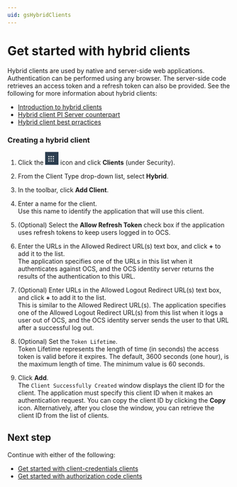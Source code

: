 ```yaml
---
uid: gsHybridClients
---
```

# Get started with hybrid clients

Hybrid clients are used by native and server-side web applications. Authentication can be performed using any browser. The server-side code retrieves an access token and a refresh token can also be provided. See the following for more information about hybrid clients:

- [Introduction to hybrid clients](xref:ccClients#hybrid-client)
- [Hybrid client PI Server counterpart](xref:ccClients#hybrid-client-server-core)
- [Hybrid client best prractices](xref:ccClients#hybrid-client-bp)

### Creating a hybrid client

1. Click the ![Menu icon](images/menu-icon.png) icon and click **Clients** (under Security).

1. From the Client Type drop-down list, select **Hybrid**.

1. In the toolbar, click **Add Client**.

1. Enter a name for the client.  
   Use this name to identify the application that will use this client.

1. (Optional) Select the **Allow Refresh Token** check box if the application uses refresh tokens to keep users logged in to OCS.

1. Enter the URLs in the Allowed Redirect URL(s) text box, and click **+** to add it to the list.  
   The application specifies one of the URLs in this list when it authenticates against OCS, and the OCS identity server returns the results of the authentication to this URL.

1. (Optional) Enter URLs in the Allowed Logout Redirect URL(s) text box, and click **+** to add it to the list.  
   This is similar to the Allowed Redirect URL(s). The application specifies one of the Allowed Logout Redirect URL(s) from this list when it logs a user out of OCS, and the OCS identity server sends the user to that URL after a successful log out.

1. (Optional) Set the `Token Lifetime`.  
   Token Lifetime represents the length of time (in seconds) the access token is valid before it expires. The default, 3600 seconds (one hour), is the maximum length of time. The minimum value is 60 seconds.

1. Click **Add**.  
   The `Client Successfully Created` window displays the client ID for the client. The application must specify this client ID when it makes an authentication request. You can copy the client ID by clicking the **Copy** icon. Alternatively, after you close the window, you can retrieve the client ID from the list of clients.

## Next step

Continue with either of the following: 

- [Get started with client-credentials clients](xref:gsClientCredentialsClients) 
- [Get started with authorization code clients](xref:gsAuthorizationCodeClients)